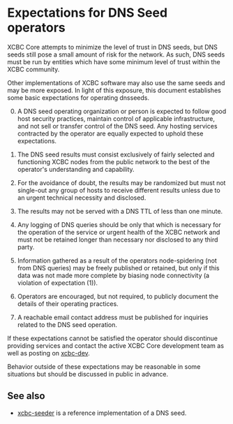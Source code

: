 Expectations for DNS Seed operators
====================================

XCBC Core attempts to minimize the level of trust in DNS seeds,
but DNS seeds still pose a small amount of risk for the network.
As such, DNS seeds must be run by entities which have some minimum
level of trust within the XCBC community.

Other implementations of XCBC software may also use the same
seeds and may be more exposed. In light of this exposure, this
document establishes some basic expectations for operating dnsseeds.

0. A DNS seed operating organization or person is expected to follow good
host security practices, maintain control of applicable infrastructure,
and not sell or transfer control of the DNS seed. Any hosting services
contracted by the operator are equally expected to uphold these expectations.

1. The DNS seed results must consist exclusively of fairly selected and
functioning XCBC nodes from the public network to the best of the
operator's understanding and capability.

2. For the avoidance of doubt, the results may be randomized but must not
single-out any group of hosts to receive different results unless due to an
urgent technical necessity and disclosed.

3. The results may not be served with a DNS TTL of less than one minute.

4. Any logging of DNS queries should be only that which is necessary
for the operation of the service or urgent health of the XCBC
network and must not be retained longer than necessary nor disclosed
to any third party.

5. Information gathered as a result of the operators node-spidering
(not from DNS queries) may be freely published or retained, but only
if this data was not made more complete by biasing node connectivity
(a violation of expectation (1)).

6. Operators are encouraged, but not required, to publicly document the
details of their operating practices.

7. A reachable email contact address must be published for inquiries
related to the DNS seed operation.

If these expectations cannot be satisfied the operator should
discontinue providing services and contact the active XCBC
Core development team as well as posting on
[xcbc-dev](https://lists.linuxfoundation.org/mailman/listinfo/xcbc-dev).

Behavior outside of these expectations may be reasonable in some
situations but should be discussed in public in advance.

See also
----------
- [xcbc-seeder](https://github.com/sipa/xcbc-seeder) is a reference implementation of a DNS seed.
